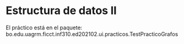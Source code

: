 # Estructura de datos II
El práctico está en el paquete:
bo.edu.uagrm.ficct.inf310.ed202102.ui.practicos.TestPracticoGrafos

